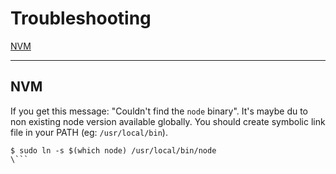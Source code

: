 # Troubleshooting
[NVM](#nvm)

---
## NVM

If you get this message: "Couldn't find the `node` binary".
It's maybe du to non existing node version available globally.
You should create symbolic link file in your PATH (eg: `/usr/local/bin`).
```shell  
$ sudo ln -s $(which node) /usr/local/bin/node
\```
